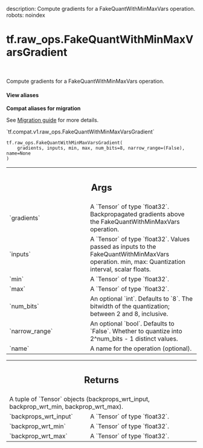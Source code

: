 description: Compute gradients for a FakeQuantWithMinMaxVars operation.
robots: noindex

# tf.raw_ops.FakeQuantWithMinMaxVarsGradient

<!-- Insert buttons and diff -->

<table class="tfo-notebook-buttons tfo-api nocontent" align="left">

</table>



Compute gradients for a FakeQuantWithMinMaxVars operation.

<section class="expandable">
  <h4 class="showalways">View aliases</h4>
  <p>
<b>Compat aliases for migration</b>
<p>See
<a href="https://www.tensorflow.org/guide/migrate">Migration guide</a> for
more details.</p>
<p>`tf.compat.v1.raw_ops.FakeQuantWithMinMaxVarsGradient`</p>
</p>
</section>

<pre class="devsite-click-to-copy prettyprint lang-py tfo-signature-link">
<code>tf.raw_ops.FakeQuantWithMinMaxVarsGradient(
    gradients, inputs, min, max, num_bits=8, narrow_range=(False), name=None
)
</code></pre>



<!-- Placeholder for "Used in" -->


<!-- Tabular view -->
 <table class="responsive fixed orange">
<colgroup><col width="214px"><col></colgroup>
<tr><th colspan="2"><h2 class="add-link">Args</h2></th></tr>

<tr>
<td>
`gradients`
</td>
<td>
A `Tensor` of type `float32`.
Backpropagated gradients above the FakeQuantWithMinMaxVars operation.
</td>
</tr><tr>
<td>
`inputs`
</td>
<td>
A `Tensor` of type `float32`.
Values passed as inputs to the FakeQuantWithMinMaxVars operation.
min, max: Quantization interval, scalar floats.
</td>
</tr><tr>
<td>
`min`
</td>
<td>
A `Tensor` of type `float32`.
</td>
</tr><tr>
<td>
`max`
</td>
<td>
A `Tensor` of type `float32`.
</td>
</tr><tr>
<td>
`num_bits`
</td>
<td>
An optional `int`. Defaults to `8`.
The bitwidth of the quantization; between 2 and 8, inclusive.
</td>
</tr><tr>
<td>
`narrow_range`
</td>
<td>
An optional `bool`. Defaults to `False`.
Whether to quantize into 2^num_bits - 1 distinct values.
</td>
</tr><tr>
<td>
`name`
</td>
<td>
A name for the operation (optional).
</td>
</tr>
</table>



<!-- Tabular view -->
 <table class="responsive fixed orange">
<colgroup><col width="214px"><col></colgroup>
<tr><th colspan="2"><h2 class="add-link">Returns</h2></th></tr>
<tr class="alt">
<td colspan="2">
A tuple of `Tensor` objects (backprops_wrt_input, backprop_wrt_min, backprop_wrt_max).
</td>
</tr>
<tr>
<td>
`backprops_wrt_input`
</td>
<td>
A `Tensor` of type `float32`.
</td>
</tr><tr>
<td>
`backprop_wrt_min`
</td>
<td>
A `Tensor` of type `float32`.
</td>
</tr><tr>
<td>
`backprop_wrt_max`
</td>
<td>
A `Tensor` of type `float32`.
</td>
</tr>
</table>

